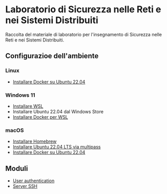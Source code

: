 # Laboratorio di Sicurezza nelle Reti e nei Sistemi Distribuiti

Raccolta del materiale di laboratorio per l'insegnamento di Sicurezza nelle Reti e nei Sistemi Distribuiti.

## Configurazioe dell'ambiente

### Linux

* [Installare Docker su Ubuntu 22.04](https://www.digitalocean.com/community/tutorials/how-to-install-and-use-docker-on-ubuntu-22-04)

### Windows 11

* [Installare WSL](https://learn.microsoft.com/en-us/windows/wsl/install) 
* Installare Ubuntu 22.04 dal Windows Store
* [Installare Docker per WSL](https://medium.com/geekculture/run-docker-in-windows-10-11-wsl-without-docker-desktop-a2a7eb90556d)

### macOS

* [Installare Homebrew](https://brew.sh)
* [Installare Ubuntu 22.04 LTS via multipass](https://medium.com/@paulrobu/how-to-run-ubuntu-22-04-vms-on-apple-m1-arm-based-systems-for-free-c8283fb38309)
* [Installare Docker su Ubuntu 22.04](https://www.digitalocean.com/community/tutorials/how-to-install-and-use-docker-on-ubuntu-22-04)


## Moduli

- [User authentication](user-authentication/README.md)
- [Server SSH](ssh-server/README.md)

